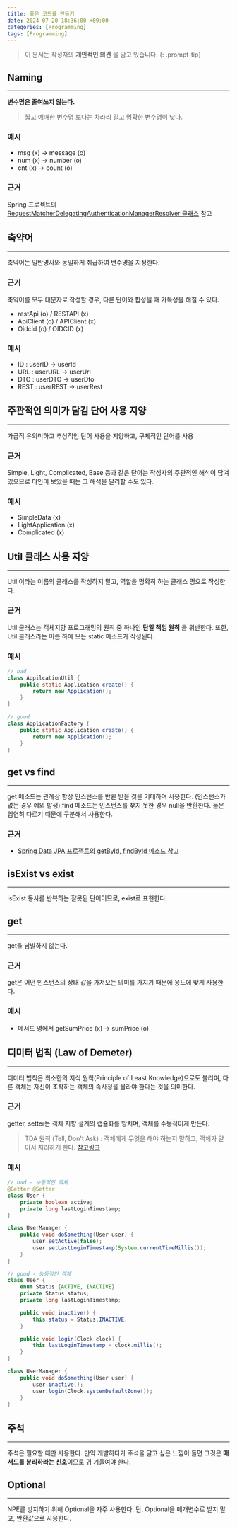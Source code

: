 ```yaml
---
title: 좋은 코드를 만들기
date: 2024-07-20 18:36:00 +09:00
categories: [Programming]
tags: [Programming]
---
```


> 이 문서는 작성자의 **개인적인 의견** 을 담고 있습니다.
{: .prompt-tip}

## Naming
---

**변수명은 줄여쓰지 않는다.**

> 짧고 예매한 변수명 보다는 차라리 길고 명확한 변수명이 낫다.

### 예시

- msg (x) -> message (o)
- num (x) -> number (o)
- cnt (x) -> count (o)

### 근거

Spring 프로젝트의 [RequestMatcherDelegatingAuthenticationManagerResolver 클래스](https://docs.spring.io/spring-security/site/docs/current/api/org/springframework/security/web/authentication/RequestMatcherDelegatingAuthenticationManagerResolver.html) 참고

## 축약어
---

축약어는 일반명사와 동일하게 취급하여 변수명을 지정한다.

### 근거

축약어를 모두 대문자로 작성할 경우, 다른 단어와 합성될 때 가독성을 해칠 수 있다.

- restApi (o) / RESTAPI (x)
- ApiClient (o) / APIClient (x)
- OidcId (o) / OIDCID (x)

### 예시

- ID : userID -> userId
- URL : userURL -> userUrl
- DTO : userDTO -> userDto
- REST : userREST -> userRest

## 주관적인 의미가 담김 단어 사용 지양
---

가급적 유의미하고 추상적인 단어 사용을 지양하고, 구체적인 단어를 사용

### 근거

Simple, Light, Complicated, Base 등과 같은 단어는 작성자의 주관적인 해석이 담겨있으므로 타인이 보았을 때는 그 해석을 달리할 수도 있다.

### 예시

- SimpleData (x)
- LightApplication (x)
- Complicated (x)

## Util 클래스 사용 지양
---

Util 이라는 이름의 클래스를 작성하지 말고, 역할을 명확히 하는 클래스 명으로 작성한다.

### 근거

Util 클래스는 객체지향 프로그래밍의 원칙 중 하나인 **단일 책임 원칙** 을 위반한다. 또한, Util 클래스라는 이름 하에 모든 static 메소드가 작성된다.

### 예시

```java
// bad
class AppilcationUtil {
    public static Application create() {
        return new Application();
    }
}

// good
class ApplicationFactory {
    public static Application create() {
        return new Application();
    }
}
```

## get vs find
---

get 메소드는 관례상 항상 인스턴스를 반환 받을 것을 기대하며 사용한다. (인스턴스가 없는 경우 예외 발생) find 메소드는 인스턴스를 찾지 못한 경우 null을 반환한다. 둘은 엄연히 다르기 때문에 구분해서 사용한다.

### 근거

- [Spring Data JPA 프로젝트의 getById, findById 메소드 참고](https://docs.spring.io/spring-data/jpa/docs/current/api/org/springframework/data/jpa/repository/JpaRepository.html)

## isExist vs exist
---

isExist 동사를 반복하는 잘못된 단어이므로, exist로 표현한다.

## get
---

get을 남발하지 않는다. 

### 근거

get은 어떤 인스턴스의 상태 값을 가져오는 의미를 가지기 때문에 용도에 맞게 사용한다.

### 예시

- 메서드 명에서 getSumPrice (x) -> sumPrice (o)

## 디미터 법칙 (Law of Demeter)
---

디미터 법칙은 최소한의 지식 원칙(Principle of Least Knowledge)으로도 불리며, 다른 객체는 자신이 조작하는 객체의 속사정을 몰라야 한다는 것을 의미한다.

### 근거

getter, setter는 객체 지향 설계의 캡슐화를 망치며, 객체를 수동적이게 만든다.

> TDA 원칙 (Tell, Don't Ask) : 객체에게 무엇을 해야 하는지 말하고, 객체가 알아서 처리하게 한다.  [참고링크](https://mangkyu.tistory.com/147)

### 예시

```java
// bad - 수동적인 객체
@Getter @Setter
class User {
    private boolean active;
    private long lastLoginTimestamp;
}

class UserManager {
    public void doSomething(User user) {
        user.setActive(false);
        user.setLastLoginTimestamp(System.currentTimeMillis());
    }
}

// good - 능동적인 객체
class User {
    enum Status {ACTIVE, INACTIVE}
    private Status status;
    private long lastLoginTimestamp;

    public void inactive() {
        this.status = Status.INACTIVE;
    }

    public void login(Clock clock) {
        this.lastLoginTimestamp = clock.millis();
    }
}

class UserManager {
    public void doSomething(User user) {
        user.inactive();
        user.login(Clock.systemDefaultZone());
    }
}
```

## 주석
---

주석은 필요할 때만 사용한다. 만약 개발하다가 주석을 달고 싶은 느낌이 들면 그것은 **매서드를 분리하라는 신호**이므로 귀 기울여야 한다.

## Optional
---

NPE를 방지하기 위해 Optional을 자주 사용한다. 단, Optional을 매개변수로 받지 말고, 반환값으로 사용한다.